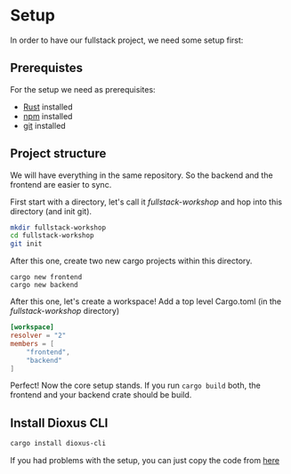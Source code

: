 # Setup

In order to have our fullstack project, we need some setup first:

## Prerequistes

For the setup we need as prerequisites:
- [Rust](https://www.rust-lang.org/tools/install) installed
- [npm](https://docs.npmjs.com/downloading-and-installing-node-js-and-npm) installed 
- [git](https://git-scm.com/book/en/v2/Getting-Started-Installing-Git) installed 

## Project structure 

We will have everything in the same repository. So the backend and the frontend are easier to sync.

First start with a directory, let's call it *fullstack-workshop* and hop into this directory (and init git).

```sh
mkdir fullstack-workshop
cd fullstack-workshop
git init
```

After this one, create two new cargo projects within this directory.

```
cargo new frontend
cargo new backend
```

After this one, let's create a workspace!
Add a top level Cargo.toml (in the *fullstack-workshop* directory)

```toml
[workspace]
resolver = "2"
members = [
    "frontend",
    "backend"
]
```

Perfect! Now the core setup stands.
If you run `cargo build` both, the frontend and your backend crate should be build.

## Install Dioxus CLI

```sh
cargo install dioxus-cli
```

If you had problems with the setup, you can just copy the code from [here](https://github.com/rust-basel/workshop-2/tree/main/setup/fullstack-workshop)
